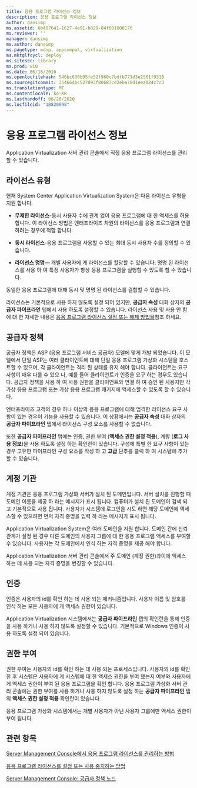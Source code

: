 ```yaml
---
title: 응용 프로그램 라이선스 정보
description: 응용 프로그램 라이선스 정보
author: dansimp
ms.assetid: 6b487641-1627-4e91-b829-04f001008176
ms.reviewer: ''
manager: dansimp
ms.author: dansimp
ms.pagetype: mdop, appcompat, virtualization
ms.mktglfcycl: deploy
ms.sitesec: library
ms.prod: w10
ms.date: 06/16/2016
ms.openlocfilehash: 546bc630b95fe52f960c7bdfb771d3e2561f9318
ms.sourcegitcommit: 354664bc527d93f80687cd2eba70d1eea024c7c3
ms.translationtype: MT
ms.contentlocale: ko-KR
ms.lasthandoff: 06/26/2020
ms.locfileid: "10820098"
---
```

# 응용 프로그램 라이선스 정보


Application Virtualization 서버 관리 콘솔에서 직접 응용 프로그램 라이선스를 관리할 수 있습니다.

## 라이선스 유형


현재 System Center Application Virtualization System은 다음 라이선스 유형을 지원 합니다.

-   **무제한 라이선스**-동시 사용자 수에 관계 없이 응용 프로그램에 대 한 액세스를 허용 합니다. 이 라이선스 방법은 엔터프라이즈 차원의 라이선스를 응용 프로그램과 연결 하려는 경우에 적합 합니다.

-   **동시 라이선스**-응용 프로그램을 사용할 수 있는 최대 동시 사용자 수를 정의할 수 있습니다.

-   **라이선스 명명**— 개별 사용자에 게 라이선스를 할당할 수 있습니다. 명명 된 라이선스를 사용 하 여 특정 사용자가 항상 응용 프로그램을 실행할 수 있도록 할 수 있습니다.

동일한 응용 프로그램에 대해 동시 및 명명 된 라이선스를 결합할 수 있습니다.

라이선스는 기본적으로 사용 하지 않도록 설정 되어 있지만, **공급자 속성** 대화 상자의 **공급자 파이프라인** 탭에서 사용 하도록 설정할 수 있습니다. 라이선스 사용 및 사용 안 함에 대 한 자세한 내용은 [응용 프로그램 라이선스 설정 또는 해제 방법을](how-to-set-up-or-disable-application-licensing.md)참조 하세요.

## 공급자 정책


공급자 정책은 ASP (응용 프로그램 서비스 공급자) 모델에 맞게 개발 되었습니다. 이 모델에서 단일 ASP는 여러 클라이언트에 대해 단일 응용 프로그램 가상화 시스템을 호스트할 수 있으며, 각 클라이언트는 격리 된 상태를 유지 해야 합니다. 클라이언트는 요구 사항이 매우 다를 수 있으 나, 예를 들어 클라이언트가 인증을 요구 하는 경우도 있습니다. 공급자 정책을 사용 하 여 사용 권한을 클라이언트와 연결 하 여 승인 된 사용자만 각 가상 응용 프로그램 또는 가상 응용 프로그램 패키지에 액세스할 수 있도록 할 수 있습니다.

엔터프라이즈 고객의 경우 하나 이상의 응용 프로그램에 대해 엄격한 라이선스 요구 사항이 있는 경우이 기능을 사용할 수 있습니다. 이 상황에서는 **공급자 속성** 대화 상자의 **공급자 파이프라인** 탭에서 라이선스 구성 요소를 사용할 수 없습니다.

또한 **공급자 파이프라인** 탭에는 인증, 권한 부여 (**액세스 권한 설정 적용**), 계량 (**로그 사용 정보**)을 사용 하도록 설정 하는 확인란이 있습니다. 구성에 특별 한 요구 사항이 있는 경우 고유한 파이프라인 구성 요소를 작성 하 고 **고급** 단추를 클릭 하 여 시스템에 추가할 수 있습니다.

## 계정 기관


계정 기관은 응용 프로그램 가상화 서버가 설치 된 도메인입니다. 서버 설치를 진행할 때 도메인 이름을 제공 하 라는 메시지가 표시 됩니다. 컴퓨터가 설치 된 도메인이 검색 되 고 기본적으로 사용 됩니다. 사용자가 시스템에 로그인을 시도 하면 해당 도메인에 액세스할 수 있으려면 먼저 자격 증명을 입력 하 라는 메시지가 표시 됩니다.

Application Virtualization System은 여러 도메인을 지원 합니다. 도메인 간에 신뢰 관계가 설정 된 경우 다른 도메인의 사용자 그룹에 대 한 응용 프로그램 액세스를 부여할 수 있습니다. 사용자는 각 도메인에서 인식 하는 자격 증명을 제공 해야 합니다.

Application Virtualization 서버 관리 콘솔에서 주 도메인 (계정 권한)과이에 액세스 하는 데 사용 되는 자격 증명을 변경할 수 있습니다.

## 인증


인증은 사용자의 id를 확인 하는 데 사용 되는 메커니즘입니다. 사용자 이름 및 암호를 인식 하는 모든 사용자에 게 액세스 권한이 있습니다.

Application Virtualization 시스템에서는 **공급자 파이프라인** 탭의 확인란을 통해 인증을 사용 하거나 사용 하지 않도록 설정할 수 있습니다. 기본적으로 Windows 인증이 사용 하도록 설정 되어 있습니다.

## 권한 부여


권한 부여는 사용자의 id를 확인 하는 데 사용 되는 프로세스입니다. 사용자의 id를 확인 한 후 시스템은 사용자에 게 시스템에 대 한 액세스 권한을 부여 했는지 여부와 사용자에 게 액세스 권한이 부여 된 응용 프로그램을 확인 합니다. 응용 프로그램 가상화 서버 관리 콘솔에는 권한 부여를 사용 하거나 사용 하지 않도록 설정 하는 **공급자 파이프라인** 탭의 **액세스 권한 설정 적용** 확인란이 있습니다.

응용 프로그램 가상화 시스템에서는 개별 사용자가 아닌 사용자 그룹에만 액세스 권한이 부여 됩니다.

## 관련 항목


[Server Management Console에서 응용 프로그램 라이선스를 관리하는 방법](how-to-manage-application-licenses-in-the-server-management-console.md)

[응용 프로그램 라이선스를 설정 또는 사용 중지하는 방법](how-to-set-up-or-disable-application-licensing.md)

[Server Management Console: 공급자 정책 노드](server-management-console-provider-policies-node.md)

 

 





